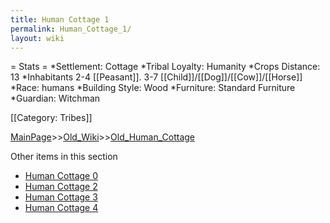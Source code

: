 ```yaml
---
title: Human Cottage 1
permalink: Human_Cottage_1/
layout: wiki
---
```

= Stats =
*Settlement: Cottage
*Tribal Loyalty: Humanity
*Crops Distance: 13 
*Inhabitants 2-4 [[Peasant]]. 3-7 [[Child]]/[[Dog]]/[[Cow]]/[[Horse]]
*Race: humans 
*Building Style: Wood
*Furniture: Standard Furniture
*Guardian: Witchman 

[[Category: Tribes]]

[MainPage](/keeperrl_wiki/ "wikilink")>>[Old_Wiki](/keeperrl_wiki/Old_Wiki "wikilink")>>[Old_Human_Cottage](/keeperrl_wiki/Old_Human_Cottage "wikilink")

Other items in this section
-    [Human Cottage 0](/keeperrl_wiki/Human_Cottage_0 "wikilink")
-    [Human Cottage 2](/keeperrl_wiki/Human_Cottage_2 "wikilink")
-    [Human Cottage 3](/keeperrl_wiki/Human_Cottage_3 "wikilink")
-    [Human Cottage 4](/keeperrl_wiki/Human_Cottage_4 "wikilink")
